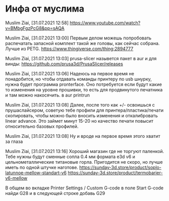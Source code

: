 # Инфа от муслима

Muslim Ziai, [31.07.2021 12:58]
https://www.youtube.com/watch?v=BMbgFgzPcG8&pp=sAQA

Muslim Ziai, [31.07.2021 13:00]
Первым делом можешь попробовать распечатать запасной комплект такой же головы, как сейчас собрана. Лучше из PETG. https://www.thingiverse.com/thing:2894777

Muslim Ziai, [31.07.2021 13:03]
prusa-slicer назывется пакет в aur и для винды: https://github.com/prusa3d/PrusaSlicer/releases

Muslim Ziai, [31.07.2021 13:06]
Надеюсь на первое время не понадобится, но чтобы отдавать команды принтеру по usb шнурку, нужна будет программа pronterface. Оно потребуется если будут какие то изменения на уровне прошивки, то есть для продвинутого печатника и там можно накосячить. в aur printrun

Muslim Ziai, [31.07.2021 13:08]
Далее, после того как +/- освоишься с прушаслайсером, советую тебе профили для принтера/пластика/печати скопировать, чтобы можно было вносить изменения и откалибровать linear advance. Это займет минут 15-20 но качество печати повысит относительно базовых профилей.

Muslim Ziai, [31.07.2021 13:08]
Ну и вроде на первое время этого хватит за глаза

Muslim Ziai, [31.07.2021 13:16]
Хороший магазин где не торгуют паленкой. Тебе нужны будут сменные сопла 0.4 мм формата e3d v6 и цельнометаллические титановые горла. Пригодится не скоро, но лучше иметь по одной штучке наготове.
https://sunday-3d.store/product/soplo-latunnoe-mellow-standart-v6
https://sunday-3d.store/product/termobarier-v6-mellow

В общем во вкладке Printer Settings / Custom G-code в поле Start G-code найди G28 и в следующей строке добавь G29